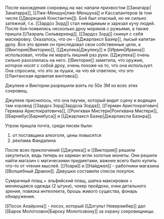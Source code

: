После нахождения сокровищ на нас напали прихвостни [[Занатарр|Занатарра]], [[Лже-Меншун|лже-Меншуна]] и Кассалантеров (в том числе [[Дворецкий Константин]]). Бой был опасный, но не сильно затяжной, т.к. [[Зардоз Зорд]] стал невидимым и зарезал кучу людей. После боя появились несколько дроу моряков с ружьями, а также пришла [[Лаэраль Сильверхенд]], [[Зардоз Зорд]] скинул с себя маскировку. Оказалось, что он - [[Джарлаксл Баэнр]], лысый капитан дроу. Все это время он преследовал свои собственные цели, а [[Виктория|Викторию]], [[Джулека|Джулеку]] и [[Ирвин|Ирвина]] использовал, чтобы не марать лишний раз руки. [[Джулека]] очень сильно разозлилась на него. [[Виктория]] заметила, что оружие, которое носят с собой дроу, очень похоже на то, что она использует. Она спросила, что это за пушки, на что ей ответили, что это [[Лантанская ядовитая винтовка]].

Джулеке и Виктории разрешили взять по 50к ЗМ из всех этих сокровищ.

Джулеке приснилось, что она паучек, который видит сцену и водящих там хоровод [[Зардоз Зорд|Зардоза Зорда]], [[Герман Аристократович|Германа Аристократовича]], [[Ронгкван Мистери|Ронгквана Мистери]], [[Барнибус|Барнибуса]] и [[Джарлаксл Баэнр|Джарлаксла Баэнра]].

Утром пришла почта, среди писем были:
1.  от поставщика алкоголя, цены повысятся
2.  реклама Фандалина

После всех приключений [[Джулека]] и [[Виктория]] решили закупиться, ведь теперь их карман жгли золотые монеты. Они решили найти магазин с магическими предметами, важнее всего было купить что-то от чтения мыслей. [[Лоари]] и [[Найджел]] - работники магазина [[Волшебный Дракон]]. Девушки составили список покупок.

Сумрачный плащ + эльфийский плащ, шапка максировки + меняющаяся одежда (2 штуки), чокер пройдохи, очки детального зрения, повязка интеллекта, брошь живого существа, фонарь обнаружения.

[[Посох Ахайрона]] - посох, который [[Догульт Неверэмбер]] дал [[Барок Молотозвон|Бароку Молотозвону]] за охрану сокровищницы.